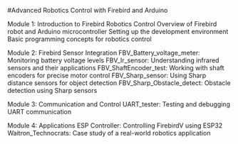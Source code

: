 #Advanced Robotics Control with Firebird and Arduino

Module 1: Introduction to Firebird Robotics Control
    Overview of Firebird robot and Arduino microcontroller
    Setting up the development environment
    Basic programming concepts for robotics control

Module 2: Firebird Sensor Integration
    FBV_Battery_voltage_meter: Monitoring battery voltage levels
    FBV_Ir_sensor: Understanding infrared sensors and their applications
    FBV_ShaftEncoder_test: Working with shaft encoders for precise motor control
    FBV_Sharp_sensor: Using Sharp distance sensors for object detection
    FBV_Sharp_Obstacle_detect: Obstacle detection using Sharp sensors

Module 3: Communication and Control
    UART_tester: Testing and debugging UART communication

Module 4: Applications
    ESP Controller: Controlling FirebirdV using ESP32
    Waitron_Technocrats: Case study of a real-world robotics application
